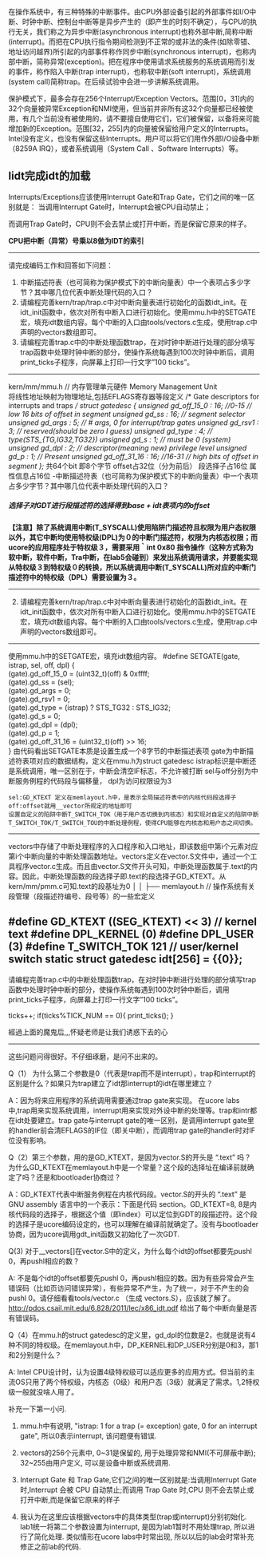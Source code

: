 在操作系统中，有三种特殊的中断事件。由CPU外部设备引起的外部事件如I/O中断、时钟中断、控制台中断等是异步产生的（即产生的时刻不确定），与CPU的执行无关，我们称之为异步中断(asynchronous interrupt)也称外部中断,简称中断(interrupt)。而把在CPU执行指令期间检测到不正常的或非法的条件(如除零错、地址访问越界)所引起的内部事件称作同步中断(synchronous interrupt)，也称内部中断，简称异常(exception)。把在程序中使用请求系统服务的系统调用而引发的事件，称作陷入中断(trap interrupt)，也称软中断(soft interrupt)，系统调用(system call)简称trap。在后续试验中会进一步讲解系统调用。

保护模式下，最多会存在256个Interrupt/Exception Vectors。范围[0，31]内的32个向量被异常Exception和NMI使用，但当前并非所有这32个向量都已经被使用，有几个当前没有被使用的，请不要擅自使用它们，它们被保留，以备将来可能增加新的Exception。范围[32，255]内的向量被保留给用户定义的Interrupts。Intel没有定义，也没有保留这些Interrupts。用户可以将它们用作外部I/O设备中断（8259A IRQ），或者系统调用（System Call 、Software Interrupts）等。

lidt完成idt的加载
------------------------------------------------
Interrupts/Exceptions应该使用Interrupt Gate和Trap Gate，它们之间的唯一区别就是：
当调用Interrupt Gate时，Interrupt会被CPU自动禁止；

而调用Trap Gate时，CPU则不会去禁止或打开中断，而是保留它原来的样子。

**CPU把中断（异常）号乘以8做为IDT的索引**

-------------------------------------

请完成编码工作和回答如下问题：

1. 中断描述符表（也可简称为保护模式下的中断向量表）中一个表项占多少字节？其中哪几位代表中断处理代码的入口？
2. 请编程完善kern/trap/trap.c中对中断向量表进行初始化的函数idt_init。在idt_init函数中，依次对所有中断入口进行初始化。使用mmu.h中的SETGATE宏，填充idt数组内容。每个中断的入口由tools/vectors.c生成，使用trap.c中声明的vectors数组即可。
3. 请编程完善trap.c中的中断处理函数trap，在对时钟中断进行处理的部分填写trap函数中处理时钟中断的部分，使操作系统每遇到100次时钟中断后，调用print_ticks子程序，向屏幕上打印一行文字”100 ticks”。
-------------------------------------------------------------
kern/mm/mmu.h
//  内存管理单元硬件 Memory Management Unit 	
	将线性地址映射为物理地址,包括EFLAGS寄存器等段定义
/* Gate descriptors for interrupts and traps */
struct gatedesc {
    unsigned gd_off_15_0 : 16; //0-15
   						       // low 16 bits of offset in segment
    unsigned gd_ss : 16;            // segment selector
    unsigned gd_args : 5;            // # args, 0 for interrupt/trap gates
    unsigned gd_rsv1 : 3;            // reserved(should be zero I guess)
    unsigned gd_type : 4;            // type(STS_{TG,IG32,TG32})
    unsigned gd_s : 1;                // must be 0 (system)
    unsigned gd_dpl : 2;            // descriptor(meaning new) privilege level
    unsigned gd_p : 1;                // Present
    unsigned gd_off_31_16 : 16;    //16-31
    							    // high bits of offset in segment
};*
共64个bit 即8个字节
offset占32位（分为前后）
段选择子占16位
属性信息占16位
	-中断描述符表（也可简称为保护模式下的中断向量表）中一个表项占多少字节？其中哪几位代表中断处理代码的入口？

##### 	选择子对GDT进行段描述符的选择得到base + idt表项内的offset

**【注意】除了系统调用中断(T_SYSCALL)使用陷阱门描述符且权限为用户态权限以外，其它中断均使用特权级(DPL)为０的中断门描述符，权限为内核态权限；而ucore的应用程序处于特权级３，需要采用｀int 0x80 指令操作（这种方式称为软中断，软件中断，Tra中断，在lab5会碰到）来发出系统调用请求，并要能实现从特权级３到特权级０的转换，所以系统调用中断(T_SYSCALL)所对应的中断门描述符中的特权级（DPL）需要设置为３。**

-----------------------------

2. 请编程完善kern/trap/trap.c中对中断向量表进行初始化的函数idt_init。在idt_init函数中，依次对所有中断入口进行初始化。使用mmu.h中的SETGATE宏，填充idt数组内容。每个中断的入口由tools/vectors.c生成，使用trap.c中声明的vectors数组即可。

------
使用mmu.h中的SETGATE宏，填充idt数组内容。
#define SETGATE(gate, istrap, sel, off, dpl) {            \
    (gate).gd_off_15_0 = (uint32_t)(off) & 0xffff;        \
    (gate).gd_ss = (sel);                                \
    (gate).gd_args = 0;                                    \
    (gate).gd_rsv1 = 0;                                    \
    (gate).gd_type = (istrap) ? STS_TG32 : STS_IG32;    \
    (gate).gd_s = 0;                                    \
    (gate).gd_dpl = (dpl);                                \
    (gate).gd_p = 1;                                    \
    (gate).gd_off_31_16 = (uint32_t)(off) >> 16;        \
}
由代码看出SETGATE本质是设置生成一个8字节的中断描述表项
    gate为中断描述符表项对应的数据结构，定义在mmu.h为struct gatedesc
    istrap标识是中断还是系统调用，唯一区别在于，中断会清空IF标志，不允许被打断
    sel与off分别为中断服务例程的代码段与偏移量，
    dpl为访问权限设为3

    sel:GD_KTEXT 定义在memlayout.h中，是表示全局描述符表中的内核代码段选择子
    off:offset就用__vector所规定的地址即可
   	设置自定义的陷阱中断T_SWITCH_TOK（用于用户态切换到内核态）和实现对自定义的陷阱中断T_SWITCH_TOK/T_SWITCH_TOU的中断处理例程，使得CPU能够在内核态和用户态之间切换。

------------------------

vectors中存储了中断处理程序的入口程序和入口地址，即该数组中第i个元素对应第i个中断向量的中断处理函数地址。vectors定义在vector.S文件中，通过一个工具程序vector.c生成。而且由vector.S文件开头可知，中断处理函数属于.text的内容。因此，中断处理函数的段选择子即.text的段选择子GD_KTEXT。从kern/mm/pmm.c可知.text的段基址为0
  │   │   ├── memlayout.h  // 操作系统有关段管理（段描述符编号、段号等）的一些宏定义

#define GD_KTEXT    ((SEG_KTEXT) << 3)        // kernel text
#define DPL_KERNEL    (0)
#define DPL_USER    (3)
#define T_SWITCH_TOK                121    // user/kernel switch
static struct gatedesc idt[256] = {{0}};
-------------------------------------------------------
请编程完善trap.c中的中断处理函数trap，在对时钟中断进行处理的部分填写trap函数中处理时钟中断的部分，使操作系统每遇到100次时钟中断后，调用print_ticks子程序，向屏幕上打印一行文字”100 ticks”。

ticks++;
if(ticks%TICK_NUM == 0){
   		print_ticks();
}

經過上面的魔鬼后,,,怀疑老师是让我们诱惑下去的心

-------------------------------------------------
这些问题问得很好。不仔细琢磨，是问不出来的。

 

Q（1） 为什么第二个参数是0（代表是trap而不是interrupt），trap和interrupt的区别是什么？如果只为trap建立了idt那interrupt的idt在哪里建立？

A：因为将来应用程序的系统调用需要通过trap gate来实现。 在ucore labs中,trap用来实现系统调用，interrupt用来实现对外设中断的处理等。trap和intr都在idt处要建立。trap gate与interrupt gate的唯一区别，是调用interrupt gate里的handler前会清EFLAGS的IF位（即关中断），而调用trap gate的handler时对IF位没有影响。

 

Q（2）第三个参数，用的是GD_KTEXT，是因为vector.S的开头是 “.text” 吗？ 为什么GD_KTEXT在memlayout.h中是一个常量？这个段的选择址在编译前就确定了吗？还是和bootloader协商过？

A：GD_KTEXT代表中断服务例程在内核代码段。vector.S的开头的 “.text” 是GNU assembly 语言中的一个表示：下面是代码 section。GD_KTEXT=8, 8是内核代码段的选择子，根据这个值（即index）可以定位到GDT的段描述符。这个段的选择子是ucore编码设定的，也可以理解在编译前就确定了。没有与bootloader协商，因为ucore调用gdt_init函数又初始化了一次GDT.

 

Q(3) 对于__vectors[]在vector.S中的定义，为什么每个idt的offset都要先pushl 0，再pushl相应的数？ 

A: 不是每个idt的offset都要先pushl 0，再pushl相应的数。因为有些异常会产生错误码（比如页访问错误异常），有些异常不产生，为了统一，对于不产生的会pushl 0。请仔细看看tools/vector.c （生成 vectors.S），应该就了解了。http://pdos.csail.mit.edu/6.828/2011/lec/x86_idt.pdf 给出了每个中断向量是否有错误码。

 

Q（4）在mmu.h的struct gatedesc的定义里，gd_dpl的位数是2，也就是说有4种不同的特权级。在memlayout.h中，DP_KERNEL和DP_USER分别是0和3，那1和2分别是什么？

A: Intel CPU设计时，认为设置4级特权级可以适应更多的应用方式。但当前的主流OS只用了两个特权级，内核态（0级）和用户态（3级）就满足了需求。1,2特权级一般就没啥人用了。

补充一下第一小问.

1. mmu.h中有说明, "istrap: 1 for a trap (= exception) gate, 0 for an interrupt gate", 所以0表示interrupt, 该问题便有错误.

2. vectors的256个元素中, 0~31是保留的, 用于处理异常和NMI(不可屏蔽中断); 32~255由用户定义, 可以是设备中断或系统调用.

3.  Interrupt Gate 和 Trap Gate,它们之间的唯一区别就是:当调用Interrupt Gate 时,Interrupt 会被 CPU 自动禁止;而调用 Trap Gate 时,CPU 则不会去禁止或打开中断,而是保留它原来的样子

4. 我认为在这里应该根据vectors中的具体类型(trap或interrupt)分别初始化. lab1统一将第二个参数设置为interrupt, 是因为lab1暂时不用处理trap, 所以进行了简化处理. 类似情形在ucore labs中时常出现, 所以以后的lab会时常补充修正之前lab的代码.